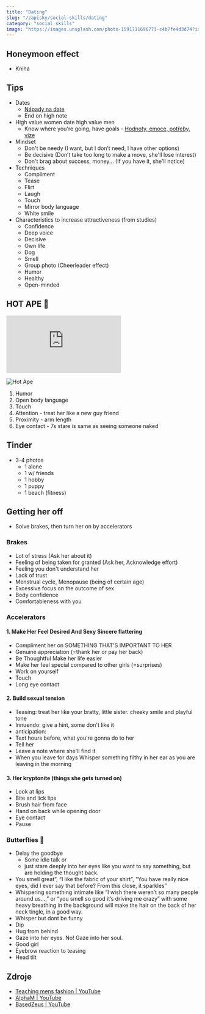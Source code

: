 ```yaml
---
title: "Dating"
slug: "/zapisky/social-skills/dating"
category: "social skills"
image: "https://images.unsplash.com/photo-1591711696773-c4b7fe4d3d74?ixlib=rb-1.2.1&ixid=MnwxMjA3fDB8MHxwaG90by1wYWdlfHx8fGVufDB8fHx8&auto=format&fit=crop&w=1171&q=80"
---
```

## Honeymoon effect
- Kniha
## Tips
- Dates
	- [Nápady na date](https://bestactiviti.es/en/)
	- End on high note
- High value women date high value men
	- Know where you're going, have goals - [Hodnoty, emoce, potřeby, vize](Hodnoty,_emoce,_potřeby,%20vize.md)
- Mindset
	- Don't be needy (I want, but I don’t need, I have other options)
	- Be decisive (Don’t take too long to make a move, she'll lose interest)
	- Don't brag about success, money... (If you have it, she'll notice)
- Techniques
	- Compliment
	- Tease
	- Flirt
	- Laugh
	- Touch
	- Mirror body language
	- White smile
- Characteristics to increase attractiveness (from studies)
	- Confidence
	- Deep voice
	- Decisive
	- Own life
	- Dog
	- Smell
	- Group photo (Cheerleader effect)
	- Humor
	- Healthy
	- Open-minded

## HOT APE 🙈

<iframe w_h="240" height="150" src="https://www.youtube-nocookie.com/embed/5cQoGNEcc5Q" title="YouTube video player" frameborder="0" allow="accelerometer; autoplay; clipboard-write; encrypted-media; gyroscope; picture-in-picture" allowfullscreen></iframe>

![Hot Ape](../@Assets/Social_skills/Dating/Hot_Ape.png)

1. Humor
2. Open body language
3. Touch
4. Attention - treat her like a new guy friend
5. Proximity - arm length
6. Eye contact - 7s stare is same as seeing someone naked

## Tinder
- 3-4 photos
	- 1 alone
	- 1 w/ friends
	- 1 hobby
	- 1 puppy
	- 1 beach (fitness)

## Getting her off
- Solve brakes, then turn her on by accelerators

### Brakes 
- Lot of stress (Ask her about it)
- Feeling of being taken for granted (Ask her, Acknowledge effort)
- Feeling you don't understand her
- Lack of trust
- Menstrual cycle, Menopause (being of certain age) 
- Excessive focus on the outcome of sex
- Body confidence
- Comfortableness with you 

### Accelerators
#### 1. Make Her Feel Desired And Sexy Sincere flattering 
- Compliment her on SOMETHING THAT'S IMPORTANT TO HER
- Genuine appreciation (=thank her or pay her back) 
- Be Thoughtful Make her life easier
- Make her feel special compared to other girls (=surprises) 
- Work on yourself 
- Touch
- Long eye contact

#### 2. Build sexual tension 
- Teasing: treat her like your bratty, little sister. cheeky smile and playful tone
- Innuendo: give a hint, some don't like it 
- anticipation: 
- Text hours before, what you're gonna do to her
- Tell her
- Leave a note where she'll find it
- When you leave for days Whisper something filthy in her ear as you are leaving in the morning

#### 3. Her kryptonite (things she gets turned on)
- Look at lips 
- Bite and lick lips
- Brush hair from face
- Hand on back while opening door
- Eye contact
- Pause

### Butterflies 🦋
- Delay the goodbye
	- Some idle talk or
	- just stare deeply into her eyes like you want to say something, but are holding the thought back. 
- You smell great”, “I like the fabric of your shirt”, “You have really nice eyes, did I ever say that before? From this close, it sparkles”
- Whispering something intimate like “I wish there weren’t so many people around us…,” or “you smell so good it’s driving me crazy” with some heavy breathing in the background will make the hair on the back of her neck tingle, in a good way.
- Whisper but dont be funny
- Dip
- Hug from behind
- Gaze into her eyes. No! Gaze into her soul.
- Good girl
- Eyebrow reaction to teasing
- Head tilt

## Zdroje
- [Teaching mens fashion | YouTube](https://www.youtube.com/@JosecZuniga)
- [AlphaM | YouTube](https://www.youtube.com/@alpham)
- [BasedZeus | YouTube](https://www.youtube.com/@BasedZeus)